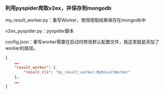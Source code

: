 ### 利用pyspider爬取v2ex，并保存到mongodb


my_result_worker.py：重写Worker，使得爬取结果保存在mongodb中

v2ex_pyspider.py：pyspider脚本

config.json：重写worker需要在启动时修改默认配置文件，我这里就是添加了worker的路径。
```json
{
    ……
    "result_worker": {
        "result_cls": "my_result_worker.MyResultWorker"
    },
    ……
}
```